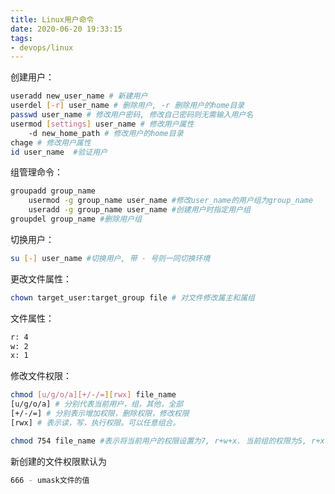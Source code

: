 ```yaml
---
title: Linux用户命令
date: 2020-06-20 19:33:15
tags: 
- devops/linux
---
```


创建用户：

```bash
useradd new_user_name # 新建用户
userdel [-r] user_name # 删除用户, -r 删除用户的home目录
passwd user_name # 修改用户密码, 修改自己密码则无需输入用户名
usermod [settings] user_name # 修改用户属性
	-d new_home_path # 修改用户的home目录
chage # 修改用户属性
id user_name  #验证用户
```

组管理命令：

```bash
groupadd group_name
	usermod -g group_name user_name #修改user_name的用户组为group_name
	useradd -g group_name user_name #创建用户时指定用户组
groupdel group_name #删除用户组
```

切换用户：

```bash
su [-] user_name #切换用户, 带 - 号则一同切换环境
```

更改文件属性：

```bash
chown target_user:target_group file # 对文件修改属主和属组
```

文件属性：

```bash
r: 4
w: 2
x: 1
```

修改文件权限：

```bash
chmod [u/g/o/a][+/-/=][rwx] file_name
[u/g/o/a] # 分别代表当前用户，组，其他，全部
[+/-/=] # 分别表示增加权限，删除权限，修改权限
[rwx] # 表示读，写，执行权限。可以任意组合。

chmod 754 file_name #表示将当前用户的权限设置为7, r+w+x. 当前组的权限为5, r+x. 其他用户权限为4, w.
```

新创建的文件权限默认为

```bash
666 - umask文件的值
```